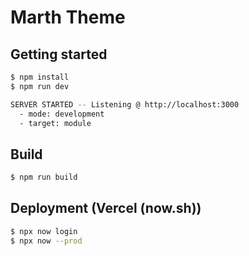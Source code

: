 # Marth Theme

## Getting started

```bash
$ npm install
$ npm run dev

SERVER STARTED -- Listening @ http://localhost:3000
  - mode: development
  - target: module

```

## Build

```bash
$ npm run build
```


## Deployment (Vercel (now.sh))

```bash
$ npx now login
$ npx now --prod
```